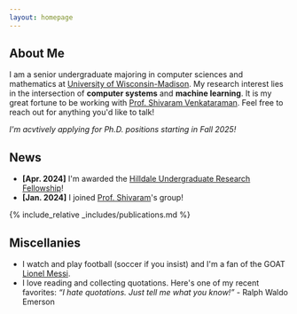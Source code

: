 ```yaml
---
layout: homepage
---
```


## About Me

I am a senior undergraduate majoring in computer sciences and mathematics at <a href="https://www.wisc.edu/" target="_blank">University of Wisconsin-Madison</a>. My research interest lies in the intersection of **computer systems** and **machine learning**. It is my great fortune to be working with <a href="https://shivaram.org/" target="_blank">Prof. Shivaram Venkataraman</a>. Feel free to reach out for anything you'd like to talk!

*I'm acvtively applying for Ph.D. positions starting in Fall 2025!* 

<!-- ## Research Interests

- **Computer Vision:** image recognition, image generation, video captioning
- **Machine Learning:** meta-learning, incremental learning, transfer learning -->

## News

<!-- - **[Jul. 2024]** I started working with <a href="https://junchengyang.com/" target="_blank">Juncheng</a>. -->
- **[Apr. 2024]** I'm awarded the <a href="https://awards.advising.wisc.edu/all-scholarships/hilldale-undergraduatefaculty-research-fellowship/" target="_blank">Hilldale Undergraduate Research Fellowship</a>!
- **[Jan. 2024]** I joined <a href="https://shivaram.org/" target="_blank">Prof. Shivaram</a>'s group!

{% include_relative _includes/publications.md %}

<!-- {% include_relative _includes/services.md %} -->

## Miscellanies

- I watch and play football (soccer if you insist) and I'm a fan of the GOAT <a href="https://www.youtube.com/watch?v=mDsztJOgqUg" target="_blank">Lionel Messi</a>.
- I love reading and collecting quotations. Here's one of my recent favorites: *“I hate quotations. Just tell me what you know!”* - Ralph Waldo Emerson
